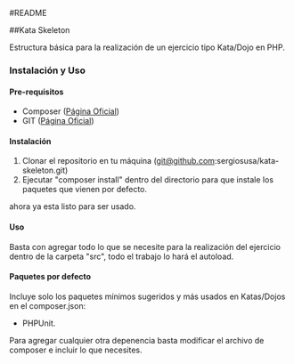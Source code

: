 #README

##Kata Skeleton

Estructura básica para la realización de un ejercicio tipo Kata/Dojo en PHP.

### Instalación y Uso

#### Pre-requisitos

* Composer ([Página Oficial](https://getcomposer.org/ "Composer"))
* GIT ([Página Oficial](https://git-scm.com/ "Git"))

#### Instalación

1. Clonar el repositorio en tu máquina (git@github.com:sergiosusa/kata-skeleton.git)
2. Ejecutar "composer install" dentro del directorio para que instale los paquetes que vienen por defecto.

ahora ya esta listo para ser usado.

#### Uso

Basta con agregar todo lo que se necesite para la realización del ejercicio dentro de la carpeta "src", todo el trabajo lo hará el autoload.

#### Paquetes por defecto

Incluye solo los paquetes mínimos sugeridos y más usados en Katas/Dojos en el composer.json: 

* PHPUnit.

Para agregar cualquier otra depenencia basta modificar el archivo de composer e incluir lo que necesites.




